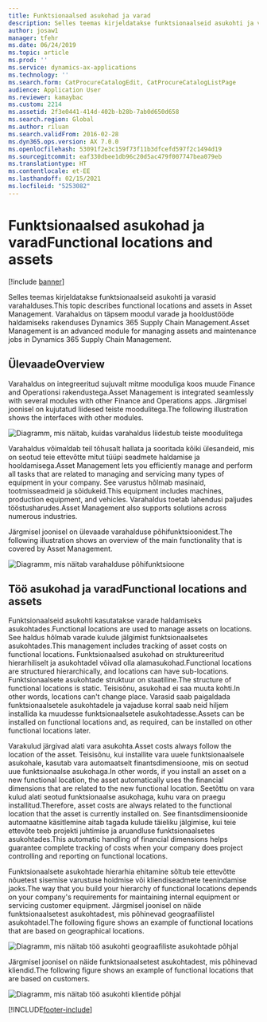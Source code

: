 ```yaml
---
title: Funktsionaalsed asukohad ja varad
description: Selles teemas kirjeldatakse funktsionaalseid asukohti ja varasid varahalduses. Varahaldus on täpsem moodul varade ja hooldustööde haldamiseks rakenduses Dynamics 365 Supply Chain Management.
author: josaw1
manager: tfehr
ms.date: 06/24/2019
ms.topic: article
ms.prod: ''
ms.service: dynamics-ax-applications
ms.technology: ''
ms.search.form: CatProcureCatalogEdit, CatProcureCatalogListPage
audience: Application User
ms.reviewer: kamaybac
ms.custom: 2214
ms.assetid: 2f3e0441-414d-402b-b28b-7ab0d650d658
ms.search.region: Global
ms.author: riluan
ms.search.validFrom: 2016-02-28
ms.dyn365.ops.version: AX 7.0.0
ms.openlocfilehash: 53091f2e3c159f73f11b3dfcefd597f2c1494d19
ms.sourcegitcommit: eaf330dbee1db96c20d5ac479f007747bea079eb
ms.translationtype: HT
ms.contentlocale: et-EE
ms.lasthandoff: 02/15/2021
ms.locfileid: "5253082"
---
```

# <a name="functional-locations-and-assets"></a><span data-ttu-id="4b7c1-104">Funktsionaalsed asukohad ja varad</span><span class="sxs-lookup"><span data-stu-id="4b7c1-104">Functional locations and assets</span></span>

[!include [banner](../../includes/banner.md)]

 

<span data-ttu-id="4b7c1-105">Selles teemas kirjeldatakse funktsionaalseid asukohti ja varasid varahalduses.</span><span class="sxs-lookup"><span data-stu-id="4b7c1-105">This topic describes functional locations and assets in Asset Management.</span></span> <span data-ttu-id="4b7c1-106">Varahaldus on täpsem moodul varade ja hooldustööde haldamiseks rakenduses Dynamics 365 Supply Chain Management.</span><span class="sxs-lookup"><span data-stu-id="4b7c1-106">Asset Management is an advanced module for managing assets and maintenance jobs in Dynamics 365 Supply Chain Management.</span></span>

## <a name="overview"></a><span data-ttu-id="4b7c1-107">Ülevaade</span><span class="sxs-lookup"><span data-stu-id="4b7c1-107">Overview</span></span>

<span data-ttu-id="4b7c1-108">Varahaldus on integreeritud sujuvalt mitme mooduliga koos muude Finance and Operationsi rakendustega.</span><span class="sxs-lookup"><span data-stu-id="4b7c1-108">Asset Management is integrated seamlessly with several modules with other Finance and Operations apps.</span></span> <span data-ttu-id="4b7c1-109">Järgmisel joonisel on kujutatud liidesed teiste moodulitega.</span><span class="sxs-lookup"><span data-stu-id="4b7c1-109">The following illustration shows the interfaces with other modules.</span></span>

![Diagramm, mis näitab, kuidas varahaldus liidestub teiste moodulitega](media/01-overview-image.png)

<span data-ttu-id="4b7c1-111">Varahaldus võimaldab teil tõhusalt hallata ja sooritada kõiki ülesandeid, mis on seotud teie ettevõtte mitut tüüpi seadmete haldamise ja hooldamisega.</span><span class="sxs-lookup"><span data-stu-id="4b7c1-111">Asset Management lets you efficiently manage and perform all tasks that are related to managing and servicing many types of equipment in your company.</span></span> <span data-ttu-id="4b7c1-112">See varustus hõlmab masinaid, tootmisseadmeid ja sõidukeid.</span><span class="sxs-lookup"><span data-stu-id="4b7c1-112">This equipment includes machines, production equipment, and vehicles.</span></span> <span data-ttu-id="4b7c1-113">Varahaldus toetab lahendusi paljudes tööstusharudes.</span><span class="sxs-lookup"><span data-stu-id="4b7c1-113">Asset Management also supports solutions across numerous industries.</span></span>

<span data-ttu-id="4b7c1-114">Järgmisel joonisel on ülevaade varahalduse põhifunktsioonidest.</span><span class="sxs-lookup"><span data-stu-id="4b7c1-114">The following illustration shows an overview of the main functionality that is covered by Asset Management.</span></span>

![Diagramm, mis näitab varahalduse põhifunktsioone](media/02-overview-image.png)

## <a name="functional-locations-and-assets"></a><span data-ttu-id="4b7c1-116">Töö asukohad ja varad</span><span class="sxs-lookup"><span data-stu-id="4b7c1-116">Functional locations and assets</span></span>

<span data-ttu-id="4b7c1-117">Funktsionaalseid asukohti kasutatakse varade haldamiseks asukohtades.</span><span class="sxs-lookup"><span data-stu-id="4b7c1-117">Functional locations are used to manage assets on locations.</span></span> <span data-ttu-id="4b7c1-118">See haldus hõlmab varade kulude jälgimist funktsionaalsetes asukohtades.</span><span class="sxs-lookup"><span data-stu-id="4b7c1-118">This management includes tracking of asset costs on functional locations.</span></span> <span data-ttu-id="4b7c1-119">Funktsionaalsed asukohad on struktureeritud hierarhiliselt ja asukohtadel võivad olla alamasukohad.</span><span class="sxs-lookup"><span data-stu-id="4b7c1-119">Functional locations are structured hierarchically, and locations can have sub-locations.</span></span> <span data-ttu-id="4b7c1-120">Funktsionaalsete asukohtade struktuur on staatiline.</span><span class="sxs-lookup"><span data-stu-id="4b7c1-120">The structure of functional locations is static.</span></span> <span data-ttu-id="4b7c1-121">Teisisõnu, asukohad ei saa muuta kohti.</span><span class="sxs-lookup"><span data-stu-id="4b7c1-121">In other words, locations can't change place.</span></span> <span data-ttu-id="4b7c1-122">Varasid saab paigaldada funktsionaalsetele asukohtadele ja vajaduse korral saab neid hiljem installida ka muudesse funktsionaalsetele asukohtadesse.</span><span class="sxs-lookup"><span data-stu-id="4b7c1-122">Assets can be installed on functional locations and, as required, can be installed on other functional locations later.</span></span>

<span data-ttu-id="4b7c1-123">Varakulud järgivad alati vara asukohta.</span><span class="sxs-lookup"><span data-stu-id="4b7c1-123">Asset costs always follow the location of the asset.</span></span> <span data-ttu-id="4b7c1-124">Teisisõnu, kui installite vara uuele funktsionaalsele asukohale, kasutab vara automaatselt finantsdimensioone, mis on seotud uue funktsionaalse asukohaga.</span><span class="sxs-lookup"><span data-stu-id="4b7c1-124">In other words, if you install an asset on a new functional location, the asset automatically uses the financial dimensions that are related to the new functional location.</span></span> <span data-ttu-id="4b7c1-125">Seetõttu on vara kulud alati seotud funktsionaalse asukohaga, kuhu vara on praegu installitud.</span><span class="sxs-lookup"><span data-stu-id="4b7c1-125">Therefore, asset costs are always related to the functional location that the asset is  currently installed on.</span></span> <span data-ttu-id="4b7c1-126">See finantsdimensioonide automaatne käsitlemine aitab tagada kulude täieliku jälgimise, kui teie ettevõte teeb projekti juhtimise ja aruandluse funktsionaalsetes asukohtades.</span><span class="sxs-lookup"><span data-stu-id="4b7c1-126">This automatic handling of financial dimensions helps guarantee complete tracking of costs when your company does project controlling and reporting on functional locations.</span></span>

<span data-ttu-id="4b7c1-127">Funktsionaalsete asukohtade hierarhia ehitamine sõltub teie ettevõtte nõuetest sisemise varustuse hoidmise või kliendiseadmete teenindamise jaoks.</span><span class="sxs-lookup"><span data-stu-id="4b7c1-127">The way that you build your hierarchy of functional locations depends on your company's requirements for maintaining internal equipment or servicing customer equipment.</span></span> <span data-ttu-id="4b7c1-128">Järgmisel joonisel on näide funktsionaalsetest asukohtadest, mis põhinevad geograafilistel asukohtadel.</span><span class="sxs-lookup"><span data-stu-id="4b7c1-128">The following figure shows an example of functional locations that are based on geographical locations.</span></span>

![Diagramm, mis näitab töö asukohti geograafiliste asukohtade põhjal](media/03-overview-image.png)

<span data-ttu-id="4b7c1-130">Järgmisel joonisel on näide funktsionaalsetest asukohtadest, mis põhinevad kliendid.</span><span class="sxs-lookup"><span data-stu-id="4b7c1-130">The following figure shows an example of functional locations that are based on customers.</span></span>

![Diagramm, mis näitab töö asukohti klientide põhjal](media/04-overview-image.png)


[!INCLUDE[footer-include](../../../includes/footer-banner.md)]